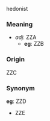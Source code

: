 hedonist
### Meaning
+ _adj_: ZZA
    + __eg__: ZZB

### Origin

ZZC

### Synonym

__eg__: ZZD

+ ZZE


